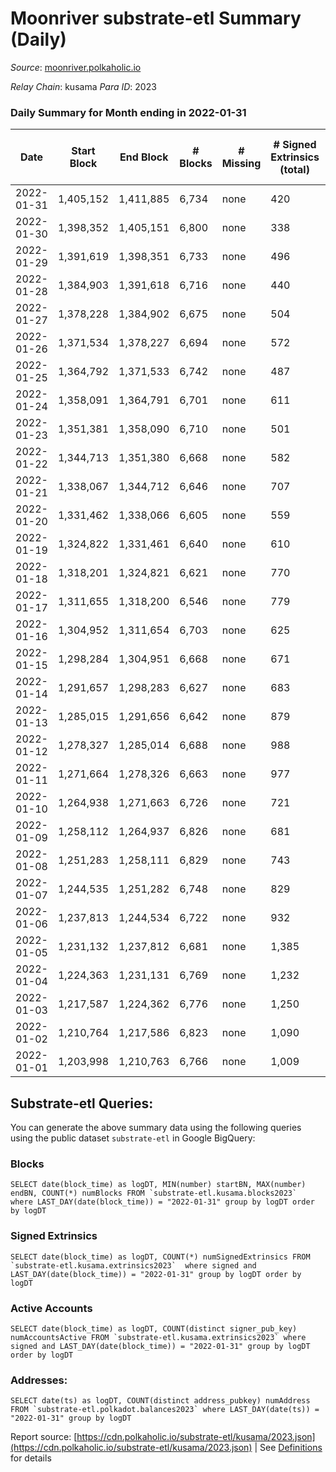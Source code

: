 # Moonriver substrate-etl Summary (Daily)

_Source_: [moonriver.polkaholic.io](https://moonriver.polkaholic.io)

*Relay Chain*: kusama
*Para ID*: 2023



### Daily Summary for Month ending in 2022-01-31


| Date | Start Block | End Block | # Blocks | # Missing | # Signed Extrinsics (total) | # Active Accounts | # Addresses with Balances | # Events | # Transfers | # XCM Transfers In | # XCM Transfers Out |
| ---- | ----------- | --------- | -------- | --------- | --------------------------- | ----------------- | ------------------------- | -------- | ----------- | ------------------ | ------------------- |
| 2022-01-31 | 1,405,152 | 1,411,885 | 6,734 | none  | 420 | 165 | 486,033 | 657,260 | 10,941 ($22,285,794.47) | 11 ($52,818.13) |   |
| 2022-01-30 | 1,398,352 | 1,405,151 | 6,800 | none  | 338 | 139 |  | 622,008 | 10,811 ($8,117,149.61) | 11 ($30,514.55) |   |
| 2022-01-29 | 1,391,619 | 1,398,351 | 6,733 | none  | 496 | 150 |  | 701,259 | 13,981 ($9,956,594.71) | 20 ($24,619.18) |   |
| 2022-01-28 | 1,384,903 | 1,391,618 | 6,716 | none  | 440 | 165 |  | 711,997 | 12,704 ($13,205,174.04) | 16 ($188,480.11) |   |
| 2022-01-27 | 1,378,228 | 1,384,902 | 6,675 | none  | 504 | 173 |  | 750,169 | 13,000 ($10,654,939.04) | 29 ($45,643.98) |   |
| 2022-01-26 | 1,371,534 | 1,378,227 | 6,694 | none  | 572 | 192 |  | 782,593 | 13,614 ($20,174,908.86) | 26 ($86,318.87) |   |
| 2022-01-25 | 1,364,792 | 1,371,533 | 6,742 | none  | 487 | 148 |  | 677,500 | 11,770 ($14,158,717.92) | 59 ($125,601.90) |   |
| 2022-01-24 | 1,358,091 | 1,364,791 | 6,701 | none  | 611 | 210 |  | 829,776 | 14,469 ($21,166,460.65) | 44 ($142,948.25) |   |
| 2022-01-23 | 1,351,381 | 1,358,090 | 6,710 | none  | 501 | 169 |  | 699,987 | 11,953 ($11,548,521.65) | 38 ($110,903.64) |   |
| 2022-01-22 | 1,344,713 | 1,351,380 | 6,668 | none  | 582 | 181 |  | 864,586 | 15,238 ($18,173,175.17) | 50 ($172,531.79) |   |
| 2022-01-21 | 1,338,067 | 1,344,712 | 6,646 | none  | 707 | 232 |  | 889,097 | 16,000 ($23,514,701.29) | 92 ($1,314,782.03) |   |
| 2022-01-20 | 1,331,462 | 1,338,066 | 6,605 | none  | 559 | 212 |  | 836,175 | 13,751 ($17,373,826.83) | 132 ($695,524.05) |   |
| 2022-01-19 | 1,324,822 | 1,331,461 | 6,640 | none  | 610 | 209 |  | 830,502 | 14,153 ($15,626,236.00) | 38 ($83,093.39) |   |
| 2022-01-18 | 1,318,201 | 1,324,821 | 6,621 | none  | 770 | 266 |  | 900,133 | 17,575 ($24,238,038.33) | 36 ($41,264.72) |   |
| 2022-01-17 | 1,311,655 | 1,318,200 | 6,546 | none  | 779 | 259 |  | 942,341 | 22,037 ($25,863,263.02) | 44 ($38,820.69) |   |
| 2022-01-16 | 1,304,952 | 1,311,654 | 6,703 | none  | 625 | 202 |  | 891,440 | 17,753 ($22,385,171.11) | 57 ($651,227.46) |   |
| 2022-01-15 | 1,298,284 | 1,304,951 | 6,668 | none  | 671 | 235 |  | 829,951 | 18,602 ($25,176,539.22) | 130 ($525,494.95) |   |
| 2022-01-14 | 1,291,657 | 1,298,283 | 6,627 | none  | 683 | 224 |  | 877,344 | 17,989 ($20,973,184.03) | 53 ($23,574.52) |   |
| 2022-01-13 | 1,285,015 | 1,291,656 | 6,642 | none  | 879 | 278 |  | 1,022,339 | 27,905 ($29,199,992.90) | 1  |   |
| 2022-01-12 | 1,278,327 | 1,285,014 | 6,688 | none  | 988 | 311 |  | 1,002,679 | 29,759 ($26,664,121.17) |   |   |
| 2022-01-11 | 1,271,664 | 1,278,326 | 6,663 | none  | 977 | 368 |  | 1,070,892 | 28,240 ($35,323,726.96) |   |   |
| 2022-01-10 | 1,264,938 | 1,271,663 | 6,726 | none  | 721 | 291 |  | 972,953 | 24,897 ($28,068,603.09) |   |   |
| 2022-01-09 | 1,258,112 | 1,264,937 | 6,826 | none  | 681 | 225 |  | 877,560 | 24,713 ($16,362,075.62) |   |   |
| 2022-01-08 | 1,251,283 | 1,258,111 | 6,829 | none  | 743 | 225 |  | 859,990 | 18,090 ($29,561,790.98) |   |   |
| 2022-01-07 | 1,244,535 | 1,251,282 | 6,748 | none  | 829 | 258 |  | 879,864 | 15,082 ($35,264,068.10) |   |   |
| 2022-01-06 | 1,237,813 | 1,244,534 | 6,722 | none  | 932 | 250 |  | 845,483 | 16,024 ($33,503,442.16) |   |   |
| 2022-01-05 | 1,231,132 | 1,237,812 | 6,681 | none  | 1,385 | 369 |  | 1,094,443 | 23,111 ($60,581,465.16) |   |   |
| 2022-01-04 | 1,224,363 | 1,231,131 | 6,769 | none  | 1,232 | 288 |  | 889,929 | 17,382 ($30,047,098.00) |   |   |
| 2022-01-03 | 1,217,587 | 1,224,362 | 6,776 | none  | 1,250 | 336 |  | 827,575 | 14,781 ($22,315,839.32) |   |   |
| 2022-01-02 | 1,210,764 | 1,217,586 | 6,823 | none  | 1,090 | 314 |  | 850,520 | 16,170 ($28,656,836.54) |   |   |
| 2022-01-01 | 1,203,998 | 1,210,763 | 6,766 | none  | 1,009 | 208 |  | 827,382 | 15,443 ($20,720,563.41) |   |   |

## Substrate-etl Queries:
You can generate the above summary data using the following queries using the public dataset `substrate-etl` in Google BigQuery:


### Blocks
```
SELECT date(block_time) as logDT, MIN(number) startBN, MAX(number) endBN, COUNT(*) numBlocks FROM `substrate-etl.kusama.blocks2023`  where LAST_DAY(date(block_time)) = "2022-01-31" group by logDT order by logDT
```


### Signed Extrinsics
```
SELECT date(block_time) as logDT, COUNT(*) numSignedExtrinsics FROM `substrate-etl.kusama.extrinsics2023`  where signed and LAST_DAY(date(block_time)) = "2022-01-31" group by logDT order by logDT
```


### Active Accounts
```
SELECT date(block_time) as logDT, COUNT(distinct signer_pub_key) numAccountsActive FROM `substrate-etl.kusama.extrinsics2023` where signed and LAST_DAY(date(block_time)) = "2022-01-31" group by logDT order by logDT
```


### Addresses:
```
SELECT date(ts) as logDT, COUNT(distinct address_pubkey) numAddress FROM `substrate-etl.polkadot.balances2023` where LAST_DAY(date(ts)) = "2022-01-31" group by logDT
```



Report source: [https://cdn.polkaholic.io/substrate-etl/kusama/2023.json](https://cdn.polkaholic.io/substrate-etl/kusama/2023.json) | See [Definitions](/DEFINITIONS.md) for details
